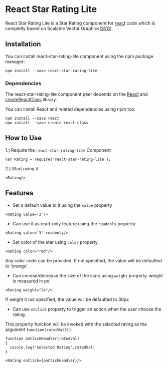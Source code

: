 # React Star Rating Lite

React Star Rating Lite is a Star Rating component for [react](https://facebook.github.io/react/) code which is completly based on Scalable Vector Graphics([SVG](https://en.wikipedia.org/wiki/Scalable_Vector_Graphics)).

## Installation

You can install react-star-rating-lite component using the npm package manager:
```
npm install --save react-star-rating-lite
```

### Dependencies

The react-star-rating-lite component peer depends on the [React](https://facebook.github.io/react/) and [createReactClass](https://facebook.github.io/react/docs/react-without-es6.html) library.

You can install React and related dependencies using npm too:
```
npm install --save react
npm install --save create-react-class
```

## How to Use

1.) Require the `react-star-rating-lite` Component
```
var Rating = require('react-star-rating-lite');
```

2.) Start using it
```
<Rating/>
```

## Features

* Set a default value to it using the `value` property
```
<Rating value='3'/>
```

* Can use it as read-only feature using the `readonly` property
```
<Rating value='3' readonly/>
```

* Set color of the star using `color` property. 
```
<Rating color="red"/>
```
Any color code can be provided. If not specified, the value will be defaulted to 'orange'.

* Can increse/decrease the size of the stars using `weight` property. weight is measured in px.
```
<Rating weight="24"/>
```
If weight it not specified, the value will be defaulted to 30px

* Can use `onClick` property to trigger an action when the user choose the rating.

This property function will be invoked with the selected rating as the argument `function(ratedVal){}`.
```
function onClickHandler(ratedVal)
{
  cosole.log("Selected Rating",ratedVal)
}

<Rating onClick={onClickHandler}/>
```
